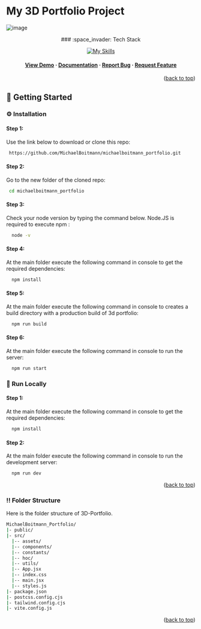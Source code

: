  # My 3D Portfolio Project
 ![image](https://github.com/MichaelBoitmann/michaelboitmann_portfolio/assets/55775047/dd939431-2693-4498-a23d-481185c0220e)

<a name="readme-top"></a>
<div align="center">
 ### :space_invader: Tech Stack

 [![My Skills](https://skillicons.dev/icons?i=react,js,threejs,tailwind,vite,render)](https://skillicons.dev)

  <h4>
     <a href="https://michaelboitmann-portfolio.onrender.com/" target="_blank">View Demo</a>
   <span> · </span>
     <a href="https://github.com/MichaelBoitmann/michaelboitmann_portfolio" target="_blank">Documentation</a>
   <span> · </span>
     <a href="https://github.com/MichaelBoitmann/michaelboitmann_portfolio/issues" target="_blank">Report Bug</a>
   <span> · </span>
     <a href="https://github.com/MichaelBoitmann/michaelboitmann_portfolio/issues" target="_blank">Request Feature</a>
   </h4>
</div>

<p align="right">(<a href="#readme-top">back to top</a>)</p>

<!-- Getting Started -->
## :toolbox: Getting Started

<!-- Installation -->
### :gear: Installation

#### Step 1:
Use the link below to download or clone this repo:

```bash
 https://github.com/MichaelBoitmann/michaelboitmann_portfolio.git
```

#### Step 2:
Go to the new folder of the cloned repo:

```bash
 cd michaelboitmann_portfolio
```

#### Step 3:

Check your node version by typing the command below. Node.JS is required to execute npm :

```bash
  node -v
```

#### Step 4:

At the main folder execute the following command in console to get the required dependencies:

```bash
  npm install
```

#### Step 5:

At the main folder execute the following command in console to creates a build directory with a production build of 3d portfolio:

```bash
  npm run build
```

#### Step 6:

At the main folder execute the following command in console to run the server:

```bash
  npm run start
```

<!-- Run Locally -->
### :running: Run Locally

#### Step 1:

At the main folder execute the following command in console to get the required dependencies:

```bash
  npm install
```

#### Step 2:

At the main folder execute the following command in console to run the development server:

```bash
  npm run dev
```

<p align="right">(<a href="#readme-top">back to top</a>)</p>

### :bangbang: Folder Structure

Here is the folder structure of 3D-Portfolio.
```bash
MichaelBoitmann_Portfolio/
|- public/
|- src/
  |-- assets/
  |-- components/
  |-- constants/
  |-- hoc/
  |-- utils/
  |-- App.jsx
  |-- index.css
  |-- main.jsx
  |-- styles.js
|- package.json  
|- postcss.config.cjs
|- tailwind.config.cjs
|- vite.config.js
```
<p align="right">(<a href="#readme-top">back to top</a>)</p>
